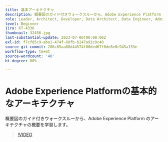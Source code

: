 ```yaml
---
title: 基本アーキテクチャ
description: 概要図のガイド付きウォークスルーから、Adobe Experience Platform のアーキテクチャの概要を学習します。
role: Leader, Architect, Developer, Data Architect, Data Engineer, Admin, User
level: Beginner
jira: KT-4336
thumbnail: 32456.jpg
last-substantial-update: 2023-07-06T00:00:00Z
exl-id: f7cf85c9-aba1-474f-88fb-b247a92c9c48
source-git-commit: 286c85aa88d44574f00ded67f0de8e0c945a153e
workflow-type: tm+mt
source-wordcount: '40'
ht-degree: 80%

---
```


# Adobe Experience Platformの基本的なアーキテクチャ

概要図のガイド付きウォークスルーから、Adobe Experience Platform のアーキテクチャの概要を学習します。

>[!VIDEO](https://video.tv.adobe.com/v/32456?learn=on&enablevpops)


